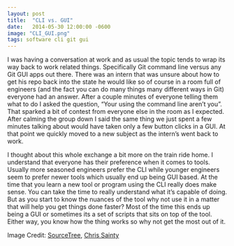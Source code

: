 ```yaml
---
layout: post
title:  "CLI vs. GUI"
date:   2014-05-30 12:00:00 -0600
image: "CLI_GUI.png"
tags: software cli git gui
---
```

I was having a conversation at work and as usual the topic tends to wrap its way back to work related things. Specifically Git command line versus any Git GUI apps out there. There was an intern that was unsure about how to get his repo back into the state he would like so of course in a room full of engineers (and the fact you can do many things many different ways in Git) everyone had an answer. After a couple minutes of everyone telling them what to do I asked the question, “Your using the command line aren’t you”. That sparked a bit of contest from everyone else in the room as I expected. After calming the group down I said the same thing we just spent a few minutes talking about would have taken only a few button clicks in a GUI. At that point we quickly moved to a new subject as the intern’s went back to work.

I thought about this whole exchange a bit more on the train ride home. I understand that everyone has their preference when it comes to tools. Usually more seasoned engineers prefer the CLI while younger engineers seem to prefer newer tools which usually end up being GUI based. At the time that you learn a new tool or program using the CLI really does make sense. You can take the time to really understand what it’s capable of doing. But as you start to know the nuances of the tool why not use it in a matter that will help you get things done faster? Most of the time this ends up being a GUI or sometimes its a set of scripts that sits on top of the tool. Either way, you know how the thing works so why not get the most out of it.

Image Credit: [SourceTree](http://www.sourcetreeapp.com/), [Chris Sainty](http://blog.csainty.com/2012/02/launching-metrocss-nodejs-site-on.html)
